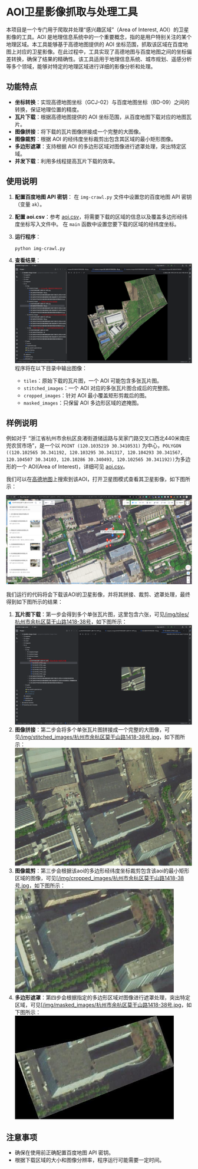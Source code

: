 # AOI卫星影像抓取与处理工具

本项目是一个专门用于爬取并处理“感兴趣区域”（Area of Interest, AOI）的卫星影像的工具。AOI 是地理信息系统中的一个重要概念，指的是用户特别关注的某个地理区域。本工具能够基于高德地图提供的 AOI 坐标范围，抓取该区域在百度地图上对应的卫星影像。在此过程中，工具实现了高德地图与百度地图之间的坐标偏差转换，确保了结果的精确性。该工具适用于地理信息系统、城市规划、遥感分析等多个领域，能够对特定的地理区域进行详细的影像分析和处理。


## 功能特点

- **坐标转换**：实现高德地图坐标（GCJ-02）与百度地图坐标（BD-09）之间的转换，保证地理位置的精度。
- **瓦片下载**：根据高德地图提供的 AOI 坐标范围，从百度地图下载对应的地图瓦片。
- **图像拼接**：将下载的瓦片图像拼接成一个完整的大图像。
- **图像裁剪**：根据 AOI 的经纬度坐标裁剪出包含其区域的最小矩形图像。
- **多边形遮罩**：支持根据 AOI 的多边形区域对图像进行遮罩处理，突出特定区域。
- **并发下载**：利用多线程提高瓦片下载的效率。


## 使用说明

1. **配置百度地图 API 密钥**：
   在 `img-crawl.py` 文件中设置您的百度地图 API 密钥（变量 `ak`）。

2. **配置 aoi.csv**：参考 [aoi.csv](aoi.csv)，将需要下载的区域的信息以及覆盖多边形经纬度坐标写入文件中。
   在 `main` 函数中设置您要下载的区域的经纬度坐标。

3. **运行程序**：
   ```
   python img-crawl.py
   ```

4. **查看结果**：
   ![img-explanation](docs/img-explanation.png)
   程序将在以下目录中输出图像：
   - `tiles`：原始下载的瓦片图，一个 AOI 可能包含多张瓦片图。
   - `stitched_images`：一个 AOI 对应的多张瓦片图合成后的完整图。
   - `cropped_images`：针对 AOI 最小覆盖矩形剪裁后的图。
   - `masked_images`：只保留 AOI 多边形区域的遮掩图。

## 样例说明
例如对于 “浙江省杭州市余杭区良渚街道储运路与吴家门路交叉口西北440米南庄兜农贸市场”，是一个以 `POINT (120.1035219 30.3410531)` 为中心，`POLYGON ((120.102565 30.341192, 120.103295 30.341317, 120.104293 30.341567, 120.104507 30.34103, 120.10286 30.340493, 120.102565 30.341192))`为多边形的一个 AOI(Area of Interest)，详细可见 [aoi.csv](aoi.csv)。

我们可以在[高德地图](https://ditu.amap.com/)上搜索到该AOI，打开卫星图模式查看其卫星影像，如下图所示：

![img.png](docs/aoi-example.png)

我们运行的代码将会下载该AOI的卫星影像，并将其拼接、裁剪、遮罩处理，最终得到如下图所示的结果：
1. **瓦片图下载**：第一步会得到多个单张瓦片图，这里包含六张，可见[/img/tiles/杭州市余杭区莫干山路1418-38号](img%2Ftiles%2F%E6%9D%AD%E5%B7%9E%E5%B8%82%E4%BD%99%E6%9D%AD%E5%8C%BA%E8%8E%AB%E5%B9%B2%E5%B1%B1%E8%B7%AF1418-38%E5%8F%B7)，如下图所示：
   ![img.png](docs/aoi-tiles-example.png)
2. **图像拼接**：第二步会将多个单张瓦片图拼接成一个完整的大图像，可见[/img/stitched_images/杭州市余杭区莫干山路1418-38号.jpg](img%2Fstitched_images%2F%E6%9D%AD%E5%B7%9E%E5%B8%82%E4%BD%99%E6%9D%AD%E5%8C%BA%E8%8E%AB%E5%B9%B2%E5%B1%B1%E8%B7%AF1418-38%E5%8F%B7.jpg)，如下图所示：
   ![杭州市余杭区莫干山路1418-38号.jpg](img%2Fstitched_images%2F%E6%9D%AD%E5%B7%9E%E5%B8%82%E4%BD%99%E6%9D%AD%E5%8C%BA%E8%8E%AB%E5%B9%B2%E5%B1%B1%E8%B7%AF1418-38%E5%8F%B7.jpg)
3. **图像裁剪**：第三步会根据该aoi的多边形经纬度坐标裁剪包含该aoi的最小矩形区域的图像，可见[[/img/cropped_images/杭州市余杭区莫干山路1418-38号.jpg](img%2Fcropped_images%2F%E6%9D%AD%E5%B7%9E%E5%B8%82%E4%BD%99%E6%9D%AD%E5%8C%BA%E8%8E%AB%E5%B9%B2%E5%B1%B1%E8%B7%AF1418-38%E5%8F%B7.jpg)，如下图所示：
   ![杭州市余杭区莫干山路1418-38号.jpg](img%2Fcropped_images%2F%E6%9D%AD%E5%B7%9E%E5%B8%82%E4%BD%99%E6%9D%AD%E5%8C%BA%E8%8E%AB%E5%B9%B2%E5%B1%B1%E8%B7%AF1418-38%E5%8F%B7.jpg)
4. **多边形遮罩**：第四步会根据指定的多边形区域对图像进行遮罩处理，突出特定区域，可见[[/img/masked_images/杭州市余杭区莫干山路1418-38号.jpg](img%2Fmasked_images%2F%E6%9D%AD%E5%B7%9E%E5%B8%82%E4%BD%99%E6%9D%AD%E5%8C%BA%E8%8E%AB%E5%B9%B2%E5%B1%B1%E8%B7%AF1418-38%E5%8F%B7.jpg)，如下图所示：
    ![杭州市余杭区莫干山路1418-38号.jpg](img%2Fmasked_images%2F%E6%9D%AD%E5%B7%9E%E5%B8%82%E4%BD%99%E6%9D%AD%E5%8C%BA%E8%8E%AB%E5%B9%B2%E5%B1%B1%E8%B7%AF1418-38%E5%8F%B7.jpg)


## 注意事项

- 确保在使用前正确配置百度地图 API 密钥。
- 根据下载区域的大小和图像分辨率，程序运行可能需要一定时间。